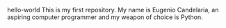 hello-world
This is my first repository.
My name is Eugenio Candelaria, an aspiring computer programmer and my weapon of choice is Python.
